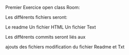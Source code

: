  Premier Exercice open class Room:

 Les différents fichiers seront:

 Le readme
 Un fichier HTML 
 Un fichier Text

 Les différents commits seront liés aux 

 ajouts des fichiers
 modification du fichier Readme et Txt
